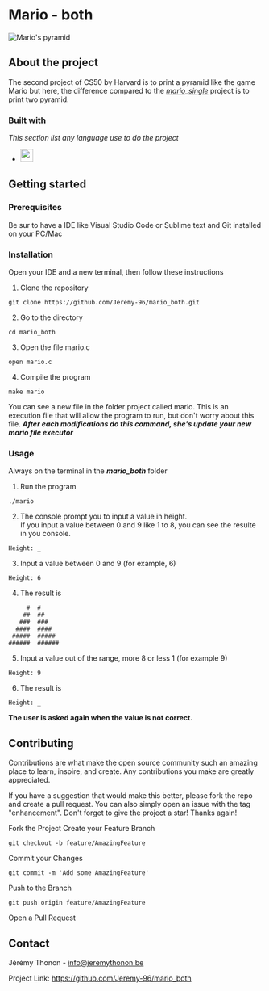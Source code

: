 **Mario - both**
================  

![Mario's pyramid](https://encrypted-tbn0.gstatic.com/images?q=tbn:ANd9GcSjMcgmwusGPKO4tIpSTAzw-_ltIbRwEbmWTrAeNj0HNRx76mSQQrkUV0lKU5ZJFh_LaIk&usqp=CAU)  
   
     
**About the project**
---------------------

The second project of CS50 by Harvard is to print a pyramid like the game Mario but here, the difference compared to the *[mario_single](https://github.com/Jeremy-96/mario_single/tree/master)* project is to print two pyramid.   


### **Built with**  

*This section list any language use to do the project*
  
-  <img src="https://cdn.jsdelivr.net/gh/devicons/devicon/icons/c/c-original.svg" alt="c language" width="25" height="25">


**Getting started**
-------------------

### **Prerequisites**

Be sur to have a IDE like Visual Studio Code or Sublime text and Git installed on your PC/Mac  


### **Installation**

Open your IDE and a new terminal, then follow these instructions  

1. Clone the repository
```
git clone https://github.com/Jeremy-96/mario_both.git
```  

2. Go to the directory  
```
cd mario_both
```  

3. Open the file mario.c
```
open mario.c
```  

4. Compile the program
```
make mario
```

You can see a new file in the folder project called mario. This is an execution file that will allow the program to run, but don't worry about this file.
***After each modifications do this command, she's update your new mario file executor***


### **Usage**  

Always on the terminal in the ***mario_both*** folder

1. Run the program 
```
./mario
```

2. The console prompt you to input a value in height.  
If you input a value between 0 and 9 like 1 to 8, you can see the resulte in you console. 
```
Height: _
```


3. Input a value between 0 and 9 (for example, 6)
```
Height: 6
```

4. The result is
```
     #  #
    ##  ##
   ###  ###
  ####  ####
 #####  #####
######  ######
```

5. Input a value out of the range, more 8 or less 1 (for example 9)
```
Height: 9
```

6. The result is
```
Height: _
```
**The user is asked again when the value is not correct.**


**Contributing**
----------------

Contributions are what make the open source community such an amazing place to learn, inspire, and create. Any contributions you make are greatly appreciated.

If you have a suggestion that would make this better, please fork the repo and create a pull request. You can also simply open an issue with the tag "enhancement". Don't forget to give the project a star! Thanks again!

Fork the Project
Create your Feature Branch 
```
git checkout -b feature/AmazingFeature
````

Commit your Changes 
```
git commit -m 'Add some AmazingFeature'
```

Push to the Branch 
```
git push origin feature/AmazingFeature
```

Open a Pull Request


**Contact**
-----------

Jérémy Thonon - info@jeremythonon.be   

Project Link: https://github.com/Jeremy-96/mario_both


















